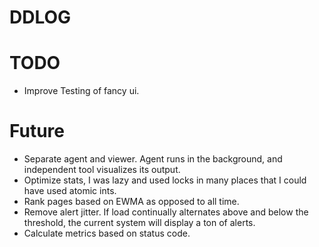 # DDLOG

# TODO
- Improve Testing of fancy ui.

# Future
- Separate agent and viewer. Agent runs in the background, and independent tool visualizes its output.
- Optimize stats, I was lazy and used locks in many places that I could have used atomic ints.
- Rank pages based on EWMA as opposed to all time.
- Remove alert jitter. If load continually alternates above and below the threshold, the current system will display a ton of alerts.
- Calculate metrics based on status code.
